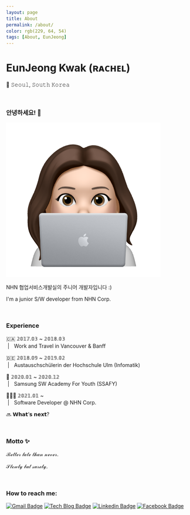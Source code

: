 ```yaml
---
layout: page
title: About
permalink: /about/
color: rgb(229, 64, 54)
tags: [About, EunJeong]
---
```




# EunJeong Kwak (ʀᴀᴄʜᴇʟ)

📍 𝚂𝚎𝚘𝚞𝚕, 𝚂𝚘𝚞𝚝𝚑 𝙺𝚘𝚛𝚎𝚊

<br>

### 안녕하세요! 👋

<img src="https://github.com/rachel-kwak/rachel-kwak.github.io/blob/master/assets/img/avatar.png?raw=true">

NHN 협업서비스개발실의 주니어 개발자입니다 :)

I'm a junior S/W developer from NHN Corp.

<br>

### Experience

🇨🇦 𝟚𝟘𝟙𝟟.𝟘𝟛 ~ 𝟚𝟘𝟙𝟠.𝟘𝟛 <br>
&nbsp;|ㅤWork and Travel in Vancouver & Banff

🇩🇪 𝟚𝟘𝟙𝟠.𝟘𝟡 ~ 𝟚𝟘𝟙𝟡.𝟘𝟚 <br>
&nbsp;|ㅤAustauschschülerin der Hochschule Ulm (Infomatik)

📖 𝟚𝟘𝟚𝟘.𝟘𝟙 ~ 𝟚𝟘𝟚𝟘.𝟙𝟚 <br>
&nbsp;|ㅤSamsung SW Academy For Youth (SSAFY)

👩🏻‍💻 𝟚𝟘𝟚𝟙.𝟘𝟙 ~ <br>
&nbsp;|ㅤSoftware Developer @ NHN Corp.

🔜 𝗪𝗵𝗮𝘁’𝘀 𝗻𝗲𝘅𝘁?

<br>

### Motto ✨

ℬℯ𝓉𝓉ℯ𝓇 𝓁𝒶𝓉ℯ 𝓉𝒽𝒶𝓃 𝓃ℯ𝓋ℯ𝓇.

𝒮𝓁ℴ𝓌𝓁𝓎 𝒷𝓊𝓉 𝓈𝓊𝓇ℯ𝓁𝓎.

<br>

### How to reach me:

[![Gmail Badge](https://img.shields.io/badge/Gmail-d14836?style=flat-square&logo=Gmail&logoColor=white&link=mailto:iamkkwak@gmail.com)](mailto:iamkkwak@gmail.com) [![Tech Blog Badge](http://img.shields.io/badge/-Tech%20blog-black?style=flat-square&logo=github&link=https://eun-jeong.tistory.com)](https://eun-jeong.tistory.com) [![Linkedin Badge](https://img.shields.io/badge/-LinkedIn-blue?style=flat-square&logo=Linkedin&logoColor=white&link=www.linkedin.com/in/eun-jeong)](https://www.linkedin.com/in/eun-jeong) [![Facebook Badge](https://img.shields.io/badge/facebook-1877f2?style=flat-square&logo=facebook&logoColor=white&link=https://www.facebook.com/kwakeunjeong2)](https://www.facebook.com/kwakeunjeong2)

<br>

